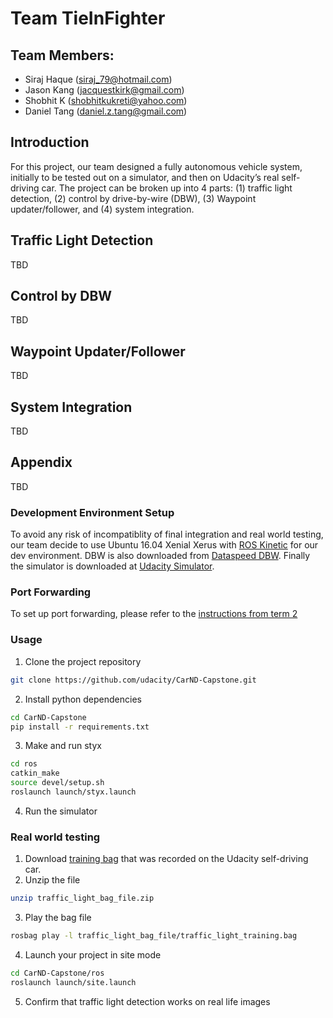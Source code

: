 # Team TieInFighter

## Team Members:
* Siraj Haque (siraj_79@hotmail.com)
* Jason Kang (jacquestkirk@gmail.com)
* Shobhit K (shobhitkukreti@yahoo.com)
* Daniel Tang (daniel.z.tang@gmail.com)

## Introduction

For this project, our team designed a fully autonomous vehicle system, initially to be tested out on a simulator, and then on Udacity’s real self-driving car. The project can be broken up into 4 parts: (1) traffic light detection, (2) control by drive-by-wire (DBW), (3) Waypoint updater/follower, and (4) system integration.

## Traffic Light Detection

TBD

## Control by DBW

TBD

## Waypoint Updater/Follower

TBD

## System Integration

TBD 
## Appendix

TBD

### Development Environment Setup

To avoid any risk of incompatiblity of final integration and real world testing, our team decide to use Ubuntu 16.04 Xenial Xerus with [ROS Kinetic](http://wiki.ros.org/kinetic/Installation/Ubuntu) for our dev environment. DBW is also downloaded from [Dataspeed DBW](https://bitbucket.org/DataspeedInc/dbw_mkz_ros). Finally the simulator is downloaded at [Udacity Simulator](https://github.com/udacity/CarND-Capstone/releases).

### Port Forwarding
To set up port forwarding, please refer to the [instructions from term 2](https://classroom.udacity.com/nanodegrees/nd013/parts/40f38239-66b6-46ec-ae68-03afd8a601c8/modules/0949fca6-b379-42af-a919-ee50aa304e6a/lessons/f758c44c-5e40-4e01-93b5-1a82aa4e044f/concepts/16cf4a78-4fc7-49e1-8621-3450ca938b77)

### Usage

1. Clone the project repository
```bash
git clone https://github.com/udacity/CarND-Capstone.git
```

2. Install python dependencies
```bash
cd CarND-Capstone
pip install -r requirements.txt
```
3. Make and run styx
```bash
cd ros
catkin_make
source devel/setup.sh
roslaunch launch/styx.launch
```
4. Run the simulator

### Real world testing
1. Download [training bag](https://s3-us-west-1.amazonaws.com/udacity-selfdrivingcar/traffic_light_bag_file.zip) that was recorded on the Udacity self-driving car.
2. Unzip the file
```bash
unzip traffic_light_bag_file.zip
```
3. Play the bag file
```bash
rosbag play -l traffic_light_bag_file/traffic_light_training.bag
```
4. Launch your project in site mode
```bash
cd CarND-Capstone/ros
roslaunch launch/site.launch
```
5. Confirm that traffic light detection works on real life images
